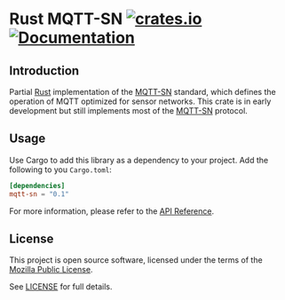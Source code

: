 # Rust MQTT-SN [![crates.io](https://img.shields.io/crates/v/mqtt-sn.svg)](https://crates.io/crates/mqtt-sn) [![Documentation](https://docs.rs/mqtt-sn/badge.svg)](https://docs.rs/mqtt-sn)

## Introduction

Partial [Rust] implementation of the [MQTT-SN] standard, which defines the operation of MQTT optimized for sensor networks. This crate is in early development but still implements most of the [MQTT-SN] protocol.

[Rust]: https://www.rust-lang.org/
[MQTT-SN]: https://www.oasis-open.org/committees/download.php/66091/MQTT-SN_spec_v1.2.pdf


## Usage

Use Cargo to add this library as a dependency to your project. Add the following to you `Cargo.toml`:
``` toml
[dependencies]
mqtt-sn = "0.1"
```

For more information, please refer to the [API Reference].

[API Reference]: https://docs.rs/mqtt-sn


## License

This project is open source software, licensed under the terms of the [Mozilla Public License].

See [LICENSE] for full details.

[Mozilla Public License]: https://de.wikipedia.org/wiki/Mozilla_Public_License
[LICENSE]: https://github.com/henrikssn/rust-mqtt-sn/blob/master/LICENSE
